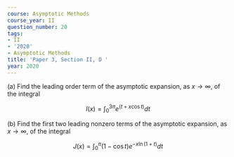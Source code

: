 ```yaml
---
course: Asymptotic Methods
course_year: II
question_number: 20
tags:
- II
- '2020'
- Asymptotic Methods
title: 'Paper 3, Section II, D '
year: 2020
---
```




(a) Find the leading order term of the asymptotic expansion, as $x \rightarrow \infty$, of the integral

$$I(x)=\int_{0}^{3 \pi} e^{(t+x \cos t)} d t$$

(b) Find the first two leading nonzero terms of the asymptotic expansion, as $x \rightarrow \infty$, of the integral

$$J(x)=\int_{0}^{\pi}(1-\cos t) e^{-x \ln (1+t)} d t$$